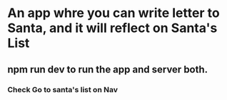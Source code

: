 # An app whre you can write letter to Santa, and it will reflect on Santa's List



## npm run dev to run the app and server both.


### Check Go to santa's list on Nav
